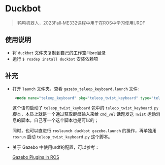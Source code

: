 # Duckbot

> 鸭鸭机器人，2023Fall-ME332课程中用于在ROS中学习使用URDF



## 使用说明

- 将 `duckbot` 文件夹复制到自己的工作空间src目录
- 运行 `$ rosdep install duckbot` 安装依赖项



## 补充

- 打开 `launch` 文件夹，查看 `gazebo_teleop_keyboard.launch` 文件:

  ```xml
   <node name="teleop_keyboard" pkg="teleop_twist_keyboard" type="teleop_twist_keyboard.py"/>
  ```

  这个语句启动了 `teleop_twist_keyboard`  包中的 `teleop_twist_keyboard.py` 脚本，本质上就是一个通过获取键盘输入来给 `cmd_vel` 话题发送 `Twist` 运动消息的脚本，自己写一个这个脚本也是可以的；
  
  同时，也可以直进行 `roslaunch duckbot gazebo.launch` 的操作，再单独用 `rosrun` 启动 `teleop_twist_keyboard.py` 这个脚本。

- 关于 Gazebo 中使用urdf的配置，可以参考：

  [Gazebo Plugins in ROS](https://classic.gazebosim.org/tutorials?tut=ros_gzplugins#SkidSteeringDrive)